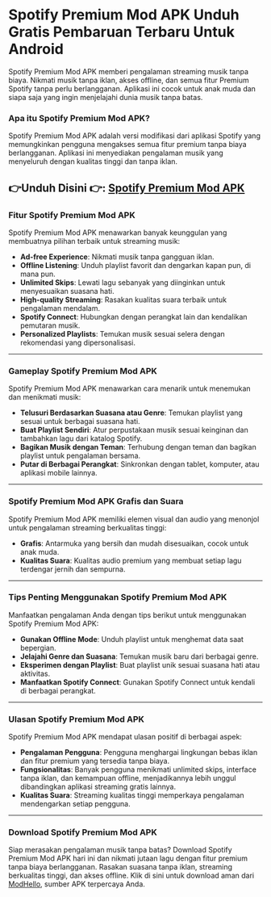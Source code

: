 # Spotify Premium Mod APK Unduh Gratis Pembaruan Terbaru Untuk Android 

Spotify Premium Mod APK memberi pengalaman streaming musik tanpa biaya. Nikmati musik tanpa iklan, akses offline, dan semua fitur Premium Spotify tanpa perlu berlangganan. Aplikasi ini cocok untuk anak muda dan siapa saja yang ingin menjelajahi dunia musik tanpa batas.

### Apa itu Spotify Premium Mod APK?

Spotify Premium Mod APK adalah versi modifikasi dari aplikasi Spotify yang memungkinkan pengguna mengakses semua fitur premium tanpa biaya berlangganan. Aplikasi ini menyediakan pengalaman musik yang menyeluruh dengan kualitas tinggi dan tanpa iklan.


👉Unduh Disini 👉: [Spotify Premium Mod APK](https://modhello.com/spotify-premium/)
---

### Fitur Spotify Premium Mod APK

Spotify Premium Mod APK menawarkan banyak keunggulan yang membuatnya pilihan terbaik untuk streaming musik:

- **Ad-free Experience**: Nikmati musik tanpa gangguan iklan.
- **Offline Listening**: Unduh playlist favorit dan dengarkan kapan pun, di mana pun.
- **Unlimited Skips**: Lewati lagu sebanyak yang diinginkan untuk menyesuaikan suasana hati.
- **High-quality Streaming**: Rasakan kualitas suara terbaik untuk pengalaman mendalam.
- **Spotify Connect**: Hubungkan dengan perangkat lain dan kendalikan pemutaran musik.
- **Personalized Playlists**: Temukan musik sesuai selera dengan rekomendasi yang dipersonalisasi.

---

### Gameplay Spotify Premium Mod APK

Spotify Premium Mod APK menawarkan cara menarik untuk menemukan dan menikmati musik:

- **Telusuri Berdasarkan Suasana atau Genre**: Temukan playlist yang sesuai untuk berbagai suasana hati.
- **Buat Playlist Sendiri**: Atur perpustakaan musik sesuai keinginan dan tambahkan lagu dari katalog Spotify.
- **Bagikan Musik dengan Teman**: Terhubung dengan teman dan bagikan playlist untuk pengalaman bersama.
- **Putar di Berbagai Perangkat**: Sinkronkan dengan tablet, komputer, atau aplikasi mobile lainnya.

---

### Spotify Premium Mod APK Grafis dan Suara

Spotify Premium Mod APK memiliki elemen visual dan audio yang menonjol untuk pengalaman streaming berkualitas tinggi:

- **Grafis**: Antarmuka yang bersih dan mudah disesuaikan, cocok untuk anak muda.
- **Kualitas Suara**: Kualitas audio premium yang membuat setiap lagu terdengar jernih dan sempurna.

---

### Tips Penting Menggunakan Spotify Premium Mod APK

Manfaatkan pengalaman Anda dengan tips berikut untuk menggunakan Spotify Premium Mod APK:

- **Gunakan Offline Mode**: Unduh playlist untuk menghemat data saat bepergian.
- **Jelajahi Genre dan Suasana**: Temukan musik baru dari berbagai genre.
- **Eksperimen dengan Playlist**: Buat playlist unik sesuai suasana hati atau aktivitas.
- **Manfaatkan Spotify Connect**: Gunakan Spotify Connect untuk kendali di berbagai perangkat.

---

### Ulasan Spotify Premium Mod APK

Spotify Premium Mod APK mendapat ulasan positif di berbagai aspek:

- **Pengalaman Pengguna**: Pengguna menghargai lingkungan bebas iklan dan fitur premium yang tersedia tanpa biaya.
- **Fungsionalitas**: Banyak pengguna menikmati unlimited skips, interface tanpa iklan, dan kemampuan offline, menjadikannya lebih unggul dibandingkan aplikasi streaming gratis lainnya.
- **Kualitas Suara**: Streaming kualitas tinggi memperkaya pengalaman mendengarkan setiap pengguna.

---

### Download Spotify Premium Mod APK

Siap merasakan pengalaman musik tanpa batas? Download Spotify Premium Mod APK hari ini dan nikmati jutaan lagu dengan fitur premium tanpa biaya berlangganan. Rasakan suasana tanpa iklan, streaming berkualitas tinggi, dan akses offline. Klik di sini untuk download aman dari [ModHello](https://modhello.com), sumber APK terpercaya Anda.
